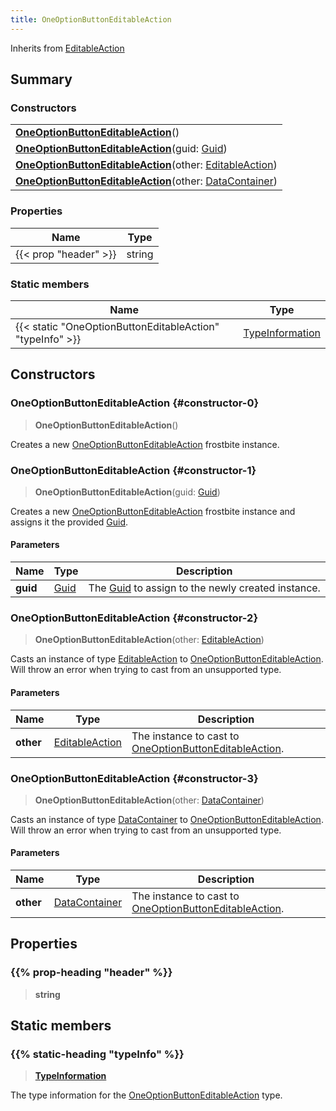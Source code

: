 ```yaml
---
title: OneOptionButtonEditableAction
---
```


Inherits from [EditableAction](/vext/ref/fb/editableaction)

## Summary

### Constructors

|  |
| --- |
| **[OneOptionButtonEditableAction](#constructor-0)**() |
| **[OneOptionButtonEditableAction](#constructor-1)**(guid: [Guid](/vext/ref/shared/type/guid)) |
| **[OneOptionButtonEditableAction](#constructor-2)**(other: [EditableAction](/vext/ref/fb/editableaction)) |
| **[OneOptionButtonEditableAction](#constructor-3)**(other: [DataContainer](/vext/ref/shared/type/datacontainer)) |

### Properties

| Name | Type |
| ---- | ---- |
| {{< prop "header" >}} | string |

### Static members

| Name | Type |
| ---- | ---- |
| {{< static "OneOptionButtonEditableAction" "typeInfo" >}} | [TypeInformation](/vext/ref/shared/type/typeinformation) |

## Constructors

### OneOptionButtonEditableAction {#constructor-0}

> **OneOptionButtonEditableAction**()

Creates a new [OneOptionButtonEditableAction](/vext/ref/fb/oneoptionbuttoneditableaction) frostbite instance.

### OneOptionButtonEditableAction {#constructor-1}

> **OneOptionButtonEditableAction**(guid: [Guid](/vext/ref/shared/type/guid))

Creates a new [OneOptionButtonEditableAction](/vext/ref/fb/oneoptionbuttoneditableaction) frostbite instance and assigns it the provided [Guid](/vext/ref/shared/type/guid).

#### Parameters

| Name | Type | Description |
| ---- | ---- | ----------- |
| **guid** | [Guid](/vext/ref/shared/type/guid) | The [Guid](/vext/ref/shared/type/guid) to assign to the newly created instance. |

### OneOptionButtonEditableAction {#constructor-2}

> **OneOptionButtonEditableAction**(other: [EditableAction](/vext/ref/fb/editableaction))

Casts an instance of type [EditableAction](/vext/ref/fb/editableaction) to [OneOptionButtonEditableAction](/vext/ref/fb/oneoptionbuttoneditableaction). Will throw an error when trying to cast from an unsupported type.

#### Parameters

| Name | Type | Description |
| ---- | ---- | ----------- |
| **other** | [EditableAction](/vext/ref/fb/editableaction) | The instance to cast to [OneOptionButtonEditableAction](/vext/ref/fb/oneoptionbuttoneditableaction). |

### OneOptionButtonEditableAction {#constructor-3}

> **OneOptionButtonEditableAction**(other: [DataContainer](/vext/ref/shared/type/datacontainer))

Casts an instance of type [DataContainer](/vext/ref/shared/type/datacontainer) to [OneOptionButtonEditableAction](/vext/ref/fb/oneoptionbuttoneditableaction). Will throw an error when trying to cast from an unsupported type.

#### Parameters

| Name | Type | Description |
| ---- | ---- | ----------- |
| **other** | [DataContainer](/vext/ref/shared/type/datacontainer) | The instance to cast to [OneOptionButtonEditableAction](/vext/ref/fb/oneoptionbuttoneditableaction). |

## Properties

### {{% prop-heading "header" %}}

> **string**

## Static members

### {{% static-heading "typeInfo" %}}

> **[TypeInformation](/vext/ref/shared/type/typeinformation)**

The type information for the [OneOptionButtonEditableAction](/vext/ref/fb/oneoptionbuttoneditableaction) type.

